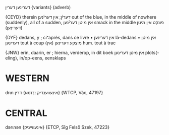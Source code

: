 דערינען
דערין {variants}
(adverb)

{CEYD}
therein דערי֜ן; אין דערי֜נען
out of the blue, in the middle of nowhere (suddenly), all of a sudden, אין מיטן דערי֜נען
smack in the middle פּונקט אין מיטן (דערינען)

{DYF}
dedans, y ; ci־après, dans ce livre
• אין דערינען là-dedans
• אין מיטן דערינען tout à coup
(אין) מיצקע דערינען hum. tout à trac

{JNW}
erin, daarin, er ; hierna, verderop, in dit boek
אין מיטן דערינען
plots(-eling), in/op-eens, eensklaps

WESTERN
========

drɩn דרין {ɴᴏᴛᴇ: אינעווענדיק} {WTCP, Vác, 47197}

CENTRAL
========

dərɩnən {אינעווייניק} {ETCP, Sîg Felső Szek, 47223}